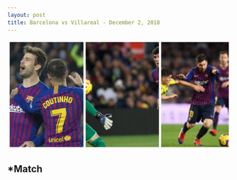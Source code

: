 ```yaml
---
layout: post 
title: Barcelona vs Villareal - December 2, 2018
---
```


![Match picture](/images/collage.jpg)

## *Match 


